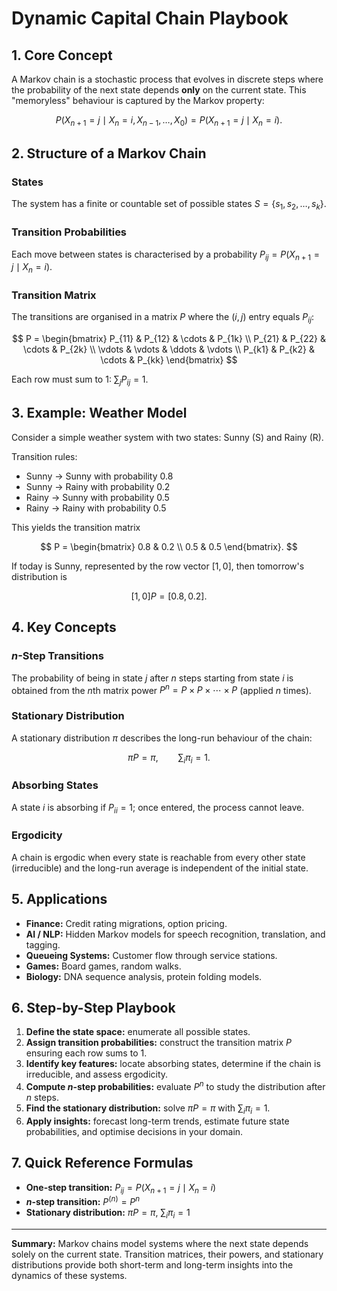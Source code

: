 # Dynamic Capital Chain Playbook

## 1. Core Concept

A Markov chain is a stochastic process that evolves in discrete steps where the
probability of the next state depends **only** on the current state. This
"memoryless" behaviour is captured by the Markov property:

$$
P(X_{n+1} = j \mid X_n = i, X_{n-1}, \ldots, X_0) = P(X_{n+1} = j \mid X_n = i).
$$

## 2. Structure of a Markov Chain

### States

The system has a finite or countable set of possible states
$S = \{s_1, s_2, \ldots, s_k\}$.

### Transition Probabilities

Each move between states is characterised by a probability
$P_{ij} = P(X_{n+1} = j \mid X_n = i)$.

### Transition Matrix

The transitions are organised in a matrix $P$ where the $(i, j)$ entry equals
$P_{ij}$:

$$
P =
\begin{bmatrix}
P_{11} & P_{12} & \cdots & P_{1k} \\
P_{21} & P_{22} & \cdots & P_{2k} \\
\vdots & \vdots & \ddots & \vdots \\
P_{k1} & P_{k2} & \cdots & P_{kk}
\end{bmatrix}
$$

Each row must sum to $1$: $\sum_j P_{ij} = 1$.

## 3. Example: Weather Model

Consider a simple weather system with two states: Sunny (S) and Rainy (R).

Transition rules:

- Sunny $\rightarrow$ Sunny with probability $0.8$
- Sunny $\rightarrow$ Rainy with probability $0.2$
- Rainy $\rightarrow$ Sunny with probability $0.5$
- Rainy $\rightarrow$ Rainy with probability $0.5$

This yields the transition matrix

$$
P = \begin{bmatrix}
0.8 & 0.2 \\
0.5 & 0.5
\end{bmatrix}.
$$

If today is Sunny, represented by the row vector $[1, 0]$, then tomorrow's
distribution is

$$
[1, 0] P = [0.8, 0.2].
$$

## 4. Key Concepts

### $n$-Step Transitions

The probability of being in state $j$ after $n$ steps starting from state $i$ is
obtained from the $n$th matrix power $P^n = P \times P \times \cdots \times P$
(applied $n$ times).

### Stationary Distribution

A stationary distribution $\pi$ describes the long-run behaviour of the chain:

$$
\pi P = \pi, \qquad \sum_i \pi_i = 1.
$$

### Absorbing States

A state $i$ is absorbing if $P_{ii} = 1$; once entered, the process cannot
leave.

### Ergodicity

A chain is ergodic when every state is reachable from every other state
(irreducible) and the long-run average is independent of the initial state.

## 5. Applications

- **Finance:** Credit rating migrations, option pricing.
- **AI / NLP:** Hidden Markov models for speech recognition, translation, and
  tagging.
- **Queueing Systems:** Customer flow through service stations.
- **Games:** Board games, random walks.
- **Biology:** DNA sequence analysis, protein folding models.

## 6. Step-by-Step Playbook

1. **Define the state space:** enumerate all possible states.
2. **Assign transition probabilities:** construct the transition matrix $P$
   ensuring each row sums to $1$.
3. **Identify key features:** locate absorbing states, determine if the chain is
   irreducible, and assess ergodicity.
4. **Compute $n$-step probabilities:** evaluate $P^n$ to study the distribution
   after $n$ steps.
5. **Find the stationary distribution:** solve $\pi P = \pi$ with
   $\sum_i \pi_i = 1$.
6. **Apply insights:** forecast long-term trends, estimate future state
   probabilities, and optimise decisions in your domain.

## 7. Quick Reference Formulas

- **One-step transition:** $P_{ij} = P(X_{n+1} = j \mid X_n = i)$
- **$n$-step transition:** $P^{(n)} = P^n$
- **Stationary distribution:** $\pi P = \pi$, $\sum_i \pi_i = 1$

---

**Summary:** Markov chains model systems where the next state depends solely on
the current state. Transition matrices, their powers, and stationary
distributions provide both short-term and long-term insights into the dynamics
of these systems.
